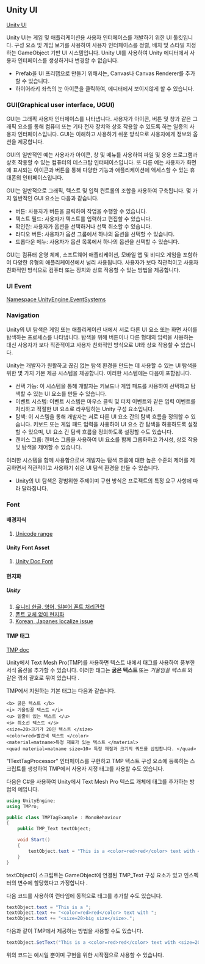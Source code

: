 ## Unity UI
[Unity UI](https://docs.unity3d.com/Packages/com.unity.ugui@1.0/manual/UIBasicLayout.html)

Unity UI는 게임 및 애플리케이션용 사용자 인터페이스를 개발하기 위한 UI 툴킷입니다. 구성 요소 및 게임 보기를 사용하여 사용자 인터페이스를 정렬, 배치 및 스타일 지정하는 GameObject 기반 UI 시스템입니다. Unity UI를 사용하여 Unity 에디터에서 사용자 인터페이스를 생성하거나 변경할 수 없습니다.

* Prefab을 UI 프리팹으로 만들기 위해서는, Canvas나 Canvas Renderer를 추가할 수 있습니다.
* 하이어라키 좌측의 눈 아이콘을 클릭하여, 에디터에서 보이지않게 할 수 있습니다.

### GUI(Graphical user interface, UGUI)
GUI는 그래픽 사용자 인터페이스를 나타냅니다. 사용자가 아이콘, 버튼 및 창과 같은 그래픽 요소를 통해 컴퓨터 또는 기타 전자 장치와 상호 작용할 수 있도록 하는 일종의 사용자 인터페이스입니다. GUI는 이해하고 사용하기 쉬운 방식으로 사용자에게 정보와 옵션을 제공합니다.

GUI의 일반적인 예는 사용자가 아이콘, 창 및 메뉴를 사용하여 파일 및 응용 프로그램과 상호 작용할 수 있는 컴퓨터의 데스크탑 인터페이스입니다. 또 다른 예는 사용자가 화면에 표시되는 아이콘과 버튼을 통해 다양한 기능과 애플리케이션에 액세스할 수 있는 휴대폰의 인터페이스입니다.

GUI는 일반적으로 그래픽, 텍스트 및 입력 컨트롤의 조합을 사용하여 구축됩니다. 몇 가지 일반적인 GUI 요소는 다음과 같습니다.

* 버튼: 사용자가 버튼을 클릭하여 작업을 수행할 수 있습니다.
* 텍스트 필드: 사용자가 텍스트를 입력하고 편집할 수 있습니다.
* 확인란: 사용자가 옵션을 선택하거나 선택 취소할 수 있습니다.
* 라디오 버튼: 사용자가 옵션 그룹에서 하나의 옵션을 선택할 수 있습니다.
* 드롭다운 메뉴: 사용자가 옵션 목록에서 하나의 옵션을 선택할 수 있습니다.

GUI는 컴퓨터 운영 체제, 소프트웨어 애플리케이션, 모바일 앱 및 비디오 게임을 포함하여 다양한 유형의 애플리케이션에서 널리 사용됩니다. 사용자가 보다 직관적이고 사용자 친화적인 방식으로 컴퓨터 또는 장치와 상호 작용할 수 있는 방법을 제공합니다.

### UI Event
[Namespace UnityEngine.EventSystems](https://docs.unity3d.com/Packages/com.unity.ugui@1.0/api/UnityEngine.EventSystems.html)

### Navigation
Unity의 UI 탐색은 게임 또는 애플리케이션 내에서 서로 다른 UI 요소 또는 화면 사이를 탐색하는 프로세스를 나타냅니다. 탐색을 위해 버튼이나 다른 형태의 입력을 사용하는 대신 사용자가 보다 직관적이고 사용자 친화적인 방식으로 UI와 상호 작용할 수 있습니다.

Unity는 개발자가 원활하고 끊김 없는 탐색 환경을 만드는 데 사용할 수 있는 UI 탐색을 위한 몇 가지 기본 제공 시스템을 제공합니다. 이러한 시스템에는 다음이 포함됩니다.

* 선택 가능: 이 시스템을 통해 개발자는 키보드나 게임 패드를 사용하여 선택하고 탐색할 수 있는 UI 요소를 만들 수 있습니다.
* 이벤트 시스템: 이벤트 시스템은 마우스 클릭 및 터치 이벤트와 같은 입력 이벤트를 처리하고 적절한 UI 요소로 라우팅하는 Unity 구성 요소입니다.
* 탐색: 이 시스템을 통해 개발자는 서로 다른 UI 요소 간의 탐색 흐름을 정의할 수 있습니다. 키보드 또는 게임 패드 입력을 사용하여 UI 요소 간 탐색을 허용하도록 설정할 수 있으며, UI 요소 간 탐색 흐름을 정의하도록 설정할 수도 있습니다.
* 캔버스 그룹: 캔버스 그룹을 사용하여 UI 요소를 함께 그룹화하고 가시성, 상호 작용 및 탐색을 제어할 수 있습니다.

이러한 시스템을 함께 사용함으로써 개발자는 탐색 흐름에 대한 높은 수준의 제어를 제공하면서 직관적이고 사용하기 쉬운 UI 탐색 환경을 만들 수 있습니다.

* Unity의 UI 탐색은 광범위한 주제이며 구현 방식은 프로젝트의 특정 요구 사항에 따라 달라집니다.

### Font
#### 배경지식
1. [Unicode range](https://psh10004okpro.com/entry/Unity-%EB%A1%9C%EC%BB%AC%EB%9D%BC%EC%9D%B4%EC%A7%95-TextMeshPro-TMPFont-%ED%95%9C%EA%B5%AD%EC%96%B4-%EC%9D%BC%EB%B3%B8%EC%96%B4-%EC%A4%91%EA%B5%AD%EC%96%B4-%EB%8C%80%ED%91%9C%EB%82%98%EB%9D%BC-%EC%9C%A0%EB%8B%88%EC%BD%94%EB%93%9C-%EB%B2%94%EC%9C%84)

#### Unity Font Asset
1. [Unity Doc Font](https://docs.unity3d.com/kr/current/Manual/class-Font.html)

#### 현지화
##### Unity
1. [유니티 한글, 영어, 일본어 폰트 처리관련](https://202psj.tistory.com/1260)
2. [폰트 교체 없이 현지화](https://opchacha.tistory.com/m/11)
3. [Korean, Japanes localize issue](https://forum.unity.com/threads/korean-japanese-and-chinese-localization-issues.663991/)

#### TMP 태그
[TMP doc](http://digitalnativestudios.com/textmeshpro/docs/rich-text/#mark)

Unity에서 Text Mesh Pro(TMP)를 사용하면 텍스트 내에서 태그를 사용하여 풍부한 서식 옵션을 추가할 수 있습니다. 이러한 태그는 <b> 굵은 텍스트 </b> 또는 <i> 기울임꼴 텍스트 </i> 와 같은 꺾쇠 괄호로 묶여 있습니다 .

TMP에서 지원하는 기본 태그는 다음과 같습니다.

```
<b> 굵은 텍스트 </b>
<i> 기울임꼴 텍스트 </i>
<u> 밑줄이 있는 텍스트 </u>
<s> 취소선 텍스트 </s>
<size=20>크기가 20인 텍스트 </size>
<color=red>빨간색 텍스트 </color>
<material=matname>특정 재료가 있는 텍스트 </material>
<quad material=matname size=10> 특정 재질과 크기의 쿼드를 삽입합니다. </quad>
```

"ITextTagProcessor" 인터페이스를 구현하고 TMP 텍스트 구성 요소에 등록하는 스크립트를 생성하여 TMP에서 사용자 지정 태그를 사용할 수도 있습니다.

다음은 C#을 사용하여 Unity에서 Text Mesh Pro 텍스트 개체에 태그를 추가하는 방법의 예입니다.

```c#
using UnityEngine;
using TMPro;

public class TMPTagExample : MonoBehaviour
{
    public TMP_Text textObject;

    void Start()
    {
        textObject.text = "This is a <color=red>red</color> text with <size=20>big size</size>.";
    }
}
```
textObject이 스크립트는 GameObject에 연결된 TMP_Text 구성 요소가 있고 인스펙터의 변수에 할당했다고 가정합니다 .

다음 코드를 사용하여 런타임에 동적으로 태그를 추가할 수도 있습니다.

```c#
textObject.text = "This is a ";
textObject.text += "<color=red>red</color> text with ";
textObject.text += "<size=20>big size</size>.";
```

다음과 같이 TMP에서 제공하는 방법을 사용할 수도 있습니다.

```c#
textObject.SetText("This is a <color=red>red</color> text with <size=20>big size</size>.", true);
```

위의 코드는 예시일 뿐이며 구현을 위한 시작점으로 사용할 수 있습니다.
